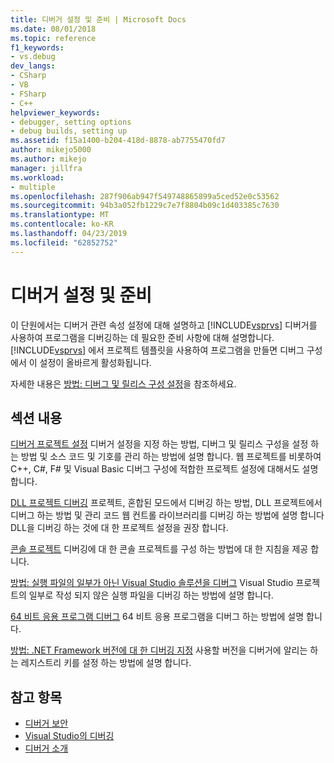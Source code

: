 ```yaml
---
title: 디버거 설정 및 준비 | Microsoft Docs
ms.date: 08/01/2018
ms.topic: reference
f1_keywords:
- vs.debug
dev_langs:
- CSharp
- VB
- FSharp
- C++
helpviewer_keywords:
- debugger, setting options
- debug builds, setting up
ms.assetid: f15a1400-b204-418d-8878-ab7755470fd7
author: mikejo5000
ms.author: mikejo
manager: jillfra
ms.workload:
- multiple
ms.openlocfilehash: 287f906ab947f549748865899a5ced52e0c53562
ms.sourcegitcommit: 94b3a052fb1229c7e7f8804b09c1d403385c7630
ms.translationtype: MT
ms.contentlocale: ko-KR
ms.lasthandoff: 04/23/2019
ms.locfileid: "62852752"
---
```

# <a name="debugger-settings-and-preparation"></a>디버거 설정 및 준비
이 단원에서는 디버거 관련 속성 설정에 대해 설명하고 [!INCLUDE[vsprvs](../code-quality/includes/vsprvs_md.md)] 디버거를 사용하여 프로그램을 디버깅하는 데 필요한 준비 사항에 대해 설명합니다. [!INCLUDE[vsprvs](../code-quality/includes/vsprvs_md.md)] 에서 프로젝트 템플릿을 사용하여 프로그램을 만들면 디버그 구성에서 이 설정이 올바르게 활성화됩니다.

 자세한 내용은 [방법: 디버그 및 릴리스 구성 설정](../debugger/how-to-set-debug-and-release-configurations.md)을 참조하세요.

## <a name="in-this-section"></a>섹션 내용
 [디버거 프로젝트 설정](../debugger/debugger-project-settings.md) 디버거 설정을 지정 하는 방법, 디버그 및 릴리스 구성을 설정 하는 방법 및 소스 코드 및 기호를 관리 하는 방법에 설명 합니다. 웹 프로젝트를 비롯하여 C++, C#, F# 및 Visual Basic 디버그 구성에 적합한 프로젝트 설정에 대해서도 설명합니다.

 [DLL 프로젝트 디버깅](../debugger/debugging-dll-projects.md) 프로젝트, 혼합된 모드에서 디버깅 하는 방법, DLL 프로젝트에서 디버그 하는 방법 및 관리 코드 웹 컨트롤 라이브러리를 디버깅 하는 방법에 설명 합니다 DLL을 디버깅 하는 것에 대 한 프로젝트 설정을 권장 합니다.

 [콘솔 프로젝트](../debugger/debugging-preparation-console-projects.md) 디버깅에 대 한 콘솔 프로젝트를 구성 하는 방법에 대 한 지침을 제공 합니다.

 [방법: 실행 파일의 일부가 아닌 Visual Studio 솔루션을 디버그](../debugger/how-to-debug-an-executable-not-part-of-a-visual-studio-solution.md) Visual Studio 프로젝트의 일부로 작성 되지 않은 실행 파일을 디버깅 하는 방법에 설명 합니다.

 [64 비트 응용 프로그램 디버그](../debugger/debug-64-bit-applications.md) 64 비트 응용 프로그램을 디버그 하는 방법에 설명 합니다.

 [방법: .NET Framework 버전에 대 한 디버깅 지정](../debugger/how-to-specify-a-dotnet-framework-version-for-debugging.md) 사용할 버전을 디버거에 알리는 하는 레지스트리 키를 설정 하는 방법에 설명 합니다.

## <a name="see-also"></a>참고 항목
- [디버거 보안](../debugger/debugger-security.md)
- [Visual Studio의 디버깅](../debugger/index.md)
- [디버거 소개](../debugger/debugger-feature-tour.md)